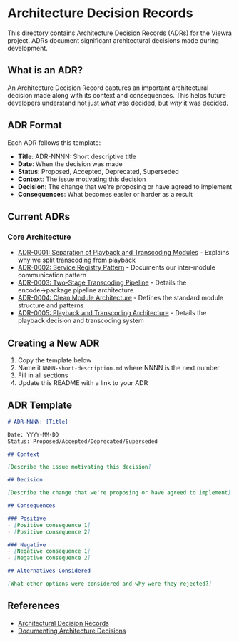 # Architecture Decision Records

This directory contains Architecture Decision Records (ADRs) for the Viewra project. ADRs document significant architectural decisions made during development.

## What is an ADR?

An Architecture Decision Record captures an important architectural decision made along with its context and consequences. This helps future developers understand not just *what* was decided, but *why* it was decided.

## ADR Format

Each ADR follows this template:

- **Title**: ADR-NNNN: Short descriptive title
- **Date**: When the decision was made
- **Status**: Proposed, Accepted, Deprecated, Superseded
- **Context**: The issue motivating this decision
- **Decision**: The change that we're proposing or have agreed to implement
- **Consequences**: What becomes easier or harder as a result

## Current ADRs

### Core Architecture
- [ADR-0001: Separation of Playback and Transcoding Modules](0001-module-separation.md) - Explains why we split transcoding from playback
- [ADR-0002: Service Registry Pattern](0002-service-registry-pattern.md) - Documents our inter-module communication pattern
- [ADR-0003: Two-Stage Transcoding Pipeline](0003-two-stage-transcoding-pipeline.md) - Details the encode→package pipeline architecture
- [ADR-0004: Clean Module Architecture](0004-clean-module-architecture.md) - Defines the standard module structure and patterns
- [ADR-0005: Playback and Transcoding Architecture](0005-playback-transcoding-architecture.md) - Details the playback decision and transcoding system

## Creating a New ADR

1. Copy the template below
2. Name it `NNNN-short-description.md` where NNNN is the next number
3. Fill in all sections
4. Update this README with a link to your ADR

## ADR Template

```markdown
# ADR-NNNN: [Title]

Date: YYYY-MM-DD
Status: Proposed/Accepted/Deprecated/Superseded

## Context

[Describe the issue motivating this decision]

## Decision

[Describe the change that we're proposing or have agreed to implement]

## Consequences

### Positive
- [Positive consequence 1]
- [Positive consequence 2]

### Negative
- [Negative consequence 1]
- [Negative consequence 2]

## Alternatives Considered

[What other options were considered and why were they rejected?]
```

## References

- [Architectural Decision Records](https://adr.github.io/)
- [Documenting Architecture Decisions](https://cognitect.com/blog/2011/11/15/documenting-architecture-decisions)
